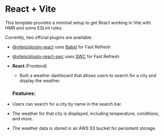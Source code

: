 # React + Vite

This template provides a minimal setup to get React working in Vite with HMR and some ESLint rules.

Currently, two official plugins are available:

- [@vitejs/plugin-react](https://github.com/vitejs/vite-plugin-react/blob/main/packages/plugin-react/README.md) uses [Babel](https://babeljs.io/) for Fast Refresh
- [@vitejs/plugin-react-swc](https://github.com/vitejs/vite-plugin-react-swc) uses [SWC](https://swc.rs/) for Fast Refresh

- **React** (Frontend)

  - Built a weather dashboard that allows users to search for a city and display the weather.

  ### **Features:**

- Users can search for a city by name in the search bar.
- The weather for that city is displayed, including temperature, conditions, and more.
- The weather data is stored in an AWS S3 bucket for persistent storage.
